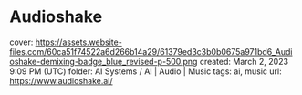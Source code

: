 # Audioshake

cover: https://assets.website-files.com/60ca51f74522a6d266b14a29/61379ed3c3b0b0675a971bd6_Audioshake-demixing-badge_blue_revised-p-500.png
created: March 2, 2023 9:09 PM (UTC)
folder: AI Systems / AI | Audio | Music
tags: ai, music
url: https://www.audioshake.ai/